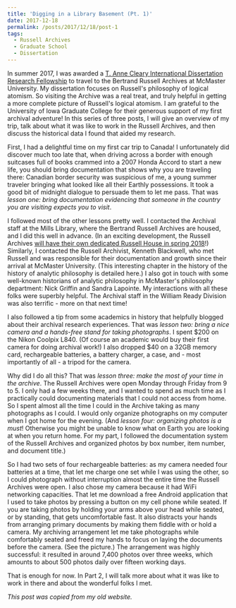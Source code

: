```yaml
---
title: 'Digging in a Library Basement (Pt. 1)'
date: 2017-12-18
permalink: /posts/2017/12/18/post-1
tags:
  - Russell Archives
  - Graduate School
  - Dissertation 
---
```


In summer 2017, I was awarded a [T. Anne Cleary International Dissertation Research Fellowship](https://grad.uiowa.edu/funding/fellowships/cleary) to travel to the Bertrand Russell Archives at McMaster University. My dissertation focuses on Russell's philosophy of logical atomism. So visiting the Archive was a real treat, and truly helpful in getting a more complete picture of Russell's logical atomism. I am grateful to the University of Iowa Graduate College for their generous support of my first archival adventure! In this series of three posts, I will give an overview of my trip, talk about what it was like to work in the Russell Archives, and then discuss the historical data I found that aided my research.

First, I had a delightful time on my first car trip to Canada! I unfortunately did discover much too late that, when driving across a border with enough suitcases full of books crammed into a 2007 Honda Accord to start a new life, you should bring documentation that shows why you are traveling there: Canadian border security was suspicious of me, a young summer traveler bringing what looked like all their Earthly possessions. It took a good bit of midnight dialogue to persuade them to let me pass. That was *lesson one: bring documentation evidencing that someone in the country you are visiting expects you to visit*.

I followed most of the other lessons pretty well. I contacted the Archival staff at the Mills Library, where the Bertrand Russell Archives are housed, and I did this well in advance. (In an exciting development, the Russell Archives [will have their own dedicated Russell House in spring 2018](https://dailynews.mcmaster.ca/articles/construction-underway-on-new-home-for-renowned-bertrand-russell-archive/)!) Similarly, I contacted the Russell Archivist, Kenneth Blackwell, who met Russell and was responsible for their documentation and growth since their arrival at McMaster University. (This interesting chapter in the history of the history of analytic philosophy is detailed here.) I also got in touch with some well-known historians of analytic philosophy in McMaster's philosophy department: Nick Griffin and Sandra Lapointe. My interactions with all these folks were superbly helpful. The Archival staff in the William Ready Division was also terrific - more on that next time!

I also followed a tip from some academics in history that helpfully blogged about their archival research experiences. That was *lesson two: bring a nice camera and a hands-free stand for taking photographs*. I spent $200 on the Nikon Coolpix L840. (Of course an academic would buy their first camera for doing archival work!) I also dropped $40 on a 32GB memory card, rechargeable batteries, a battery charger, a case, and - most importantly of all - a tripod for the camera.

Why did I do all this? That was *lesson three: make the most of your time in the archive*. The Russell Archives were open Monday through Friday from 9 to 5. I only had a few weeks there, and I wanted to spend as much time as I practically could documenting materials that I could not access from home. So I spent almost all the time I could in the Archive taking as many photographs as I could. I would only organize photographs on my computer when I got home for the evening. (And *lesson four: organizing photos is a must*! Otherwise you might be unable to know what on Earth you are looking at when you return home. For my part, I followed the documentation system of the Russell Archives and organized photos by box number, item number, and document title.)

So I had two sets of four rechargeable batteries: as my camera needed four batteries at a time, that let me charge one set while I was using the other, so I could photograph without interruption almost the entire time the Russell Archives were open. I also chose my camera because it had WiFi networking capacities. That let me download a free Android application that I used to take photos by pressing a button on my cell phone while seated. If you are taking photos by holding your arms above your head while seated, or by standing, that gets uncomfortable fast. It also distracts your hands from arranging primary documents by making them fiddle with or hold a camera. My archiving arrangement let me take photographs while comfortably seated and freed my hands to focus on laying the documents before the camera. (See the picture.) The arrangement was highly successful: it resulted in around 7,400 photos over three weeks, which amounts to about 500 photos daily over fifteen working days.

That is enough for now. In Part 2, I will talk more about what it was like to work in there and about the wonderful folks I met.

*This post was copied from my old website.*
